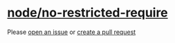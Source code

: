 [node/no-restricted-require](https://github.com/mysticatea/eslint-plugin-node/blob/v11.1.0/docs/rules/no-restricted-require.md)
===============================================================================================================================
Please [open an issue](https://github.com/professional-js/eslint-config/issues/new)
or [create a pull request](https://github.com/professional-js/eslint-config/edit/main/src/rules-configurations/node/no-restricted-require.md)
